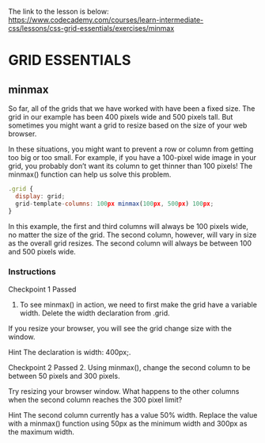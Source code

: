 The link to the lesson is below:
https://www.codecademy.com/courses/learn-intermediate-css/lessons/css-grid-essentials/exercises/minmax


# GRID ESSENTIALS

## minmax

So far, all of the grids that we have worked with have been a fixed size. The grid in our example has been 400 pixels wide and 500 pixels tall. But sometimes you might want a grid to resize based on the size of your web browser.

In these situations, you might want to prevent a row or column from getting too big or too small. For example, if you have a 100-pixel wide image in your grid, you probably don’t want its column to get thinner than 100 pixels! The minmax() function can help us solve this problem.

```js
.grid {
  display: grid;
  grid-template-columns: 100px minmax(100px, 500px) 100px;
}

```
In this example, the first and third columns will always be 100 pixels wide, no matter the size of the grid. The second column, however, will vary in size as the overall grid resizes. The second column will always be between 100 and 500 pixels wide.


### Instructions
Checkpoint 1 Passed

1. To see minmax() in action, we need to first make the grid have a variable width. Delete the width declaration from .grid.

If you resize your browser, you will see the grid change size with the window.


Hint
The declaration is width: 400px;.

Checkpoint 2 Passed
2. Using minmax(), change the second column to be between 50 pixels and 300 pixels.

Try resizing your browser window. What happens to the other columns when the second column reaches the 300 pixel limit?


Hint
The second column currently has a value 50% width. Replace the value with a minmax() function using 50px as the minimum width and 300px as the maximum width.
